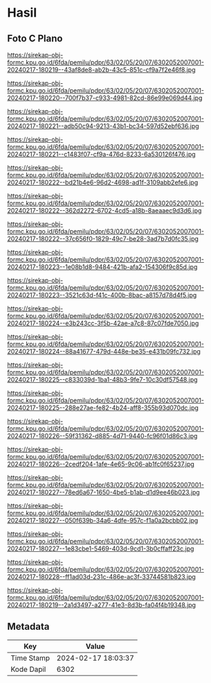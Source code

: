 # Hasil

## Foto C Plano

https://sirekap-obj-formc.kpu.go.id/6fda/pemilu/pdpr/63/02/05/20/07/6302052007001-20240217-180219--43af8de8-ab2b-43c5-851c-cf9a7f2e46f8.jpg

https://sirekap-obj-formc.kpu.go.id/6fda/pemilu/pdpr/63/02/05/20/07/6302052007001-20240217-180220--700f7b37-c933-4981-82cd-86e99e069d44.jpg

https://sirekap-obj-formc.kpu.go.id/6fda/pemilu/pdpr/63/02/05/20/07/6302052007001-20240217-180221--adb50c94-9213-43b1-bc34-597d52ebf636.jpg

https://sirekap-obj-formc.kpu.go.id/6fda/pemilu/pdpr/63/02/05/20/07/6302052007001-20240217-180221--c1483f07-cf9a-476d-8233-6a530126f476.jpg

https://sirekap-obj-formc.kpu.go.id/6fda/pemilu/pdpr/63/02/05/20/07/6302052007001-20240217-180222--bd21b4e6-96d2-4698-ad1f-3109abb2efe6.jpg

https://sirekap-obj-formc.kpu.go.id/6fda/pemilu/pdpr/63/02/05/20/07/6302052007001-20240217-180222--362d2272-6702-4cd5-a18b-8aeaaec9d3d6.jpg

https://sirekap-obj-formc.kpu.go.id/6fda/pemilu/pdpr/63/02/05/20/07/6302052007001-20240217-180222--37c656f0-1829-49c7-be28-3ad7b7d0fc35.jpg

https://sirekap-obj-formc.kpu.go.id/6fda/pemilu/pdpr/63/02/05/20/07/6302052007001-20240217-180223--1e08b1d8-9484-421b-afa2-154306f9c85d.jpg

https://sirekap-obj-formc.kpu.go.id/6fda/pemilu/pdpr/63/02/05/20/07/6302052007001-20240217-180223--3521c63d-f41c-400b-8bac-a8157d78d4f5.jpg

https://sirekap-obj-formc.kpu.go.id/6fda/pemilu/pdpr/63/02/05/20/07/6302052007001-20240217-180224--e3b243cc-3f5b-42ae-a7c8-87c07fde7050.jpg

https://sirekap-obj-formc.kpu.go.id/6fda/pemilu/pdpr/63/02/05/20/07/6302052007001-20240217-180224--88a41677-479d-448e-be35-e431b09fc732.jpg

https://sirekap-obj-formc.kpu.go.id/6fda/pemilu/pdpr/63/02/05/20/07/6302052007001-20240217-180225--c833039d-1ba1-48b3-9fe7-10c30df57548.jpg

https://sirekap-obj-formc.kpu.go.id/6fda/pemilu/pdpr/63/02/05/20/07/6302052007001-20240217-180225--288e27ae-fe82-4b24-aff8-355b93d070dc.jpg

https://sirekap-obj-formc.kpu.go.id/6fda/pemilu/pdpr/63/02/05/20/07/6302052007001-20240217-180226--59f31362-d885-4d71-9440-fc96f01d86c3.jpg

https://sirekap-obj-formc.kpu.go.id/6fda/pemilu/pdpr/63/02/05/20/07/6302052007001-20240217-180226--2cedf204-1afe-4e65-9c06-ab1fc0f65237.jpg

https://sirekap-obj-formc.kpu.go.id/6fda/pemilu/pdpr/63/02/05/20/07/6302052007001-20240217-180227--78ed6a67-1650-4be5-b1ab-d1d9ee46b023.jpg

https://sirekap-obj-formc.kpu.go.id/6fda/pemilu/pdpr/63/02/05/20/07/6302052007001-20240217-180227--050f639b-34a6-4dfe-957c-f1a0a2bcbb02.jpg

https://sirekap-obj-formc.kpu.go.id/6fda/pemilu/pdpr/63/02/05/20/07/6302052007001-20240217-180227--1e83cbe1-5469-403d-9cd1-3b0cffaff23c.jpg

https://sirekap-obj-formc.kpu.go.id/6fda/pemilu/pdpr/63/02/05/20/07/6302052007001-20240217-180228--ff1ad03d-231c-486e-ac3f-33744581b823.jpg

https://sirekap-obj-formc.kpu.go.id/6fda/pemilu/pdpr/63/02/05/20/07/6302052007001-20240217-180219--2a1d3497-a277-41e3-8d3b-fa04f4b19348.jpg


## Metadata

| Key        | Value               |
| ---------- | ------------------- |
| Time Stamp | 2024-02-17 18:03:37 |
| Kode Dapil | 6302                |



